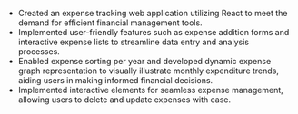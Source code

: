    - Created an expense tracking web application utilizing React to meet the demand for efficient financial management tools.
   - Implemented user-friendly features such as expense addition forms and interactive expense lists to streamline data entry and analysis processes.
   - Enabled expense sorting per year and developed dynamic expense graph representation to visually illustrate monthly expenditure trends, aiding users in making informed financial decisions.
   - Implemented interactive elements for seamless expense management, allowing users to delete and update expenses with ease.

